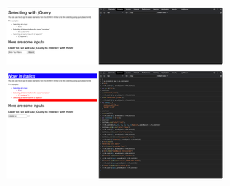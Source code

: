 ![](https://github.com/codeaprendiz/_assets/blob/master/html-css-kitchen/jquery-basics-part1.png)

![](https://github.com/codeaprendiz/_assets/blob/master/html-css-kitchen/jquery-basics-part2.png)

